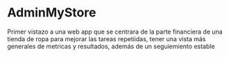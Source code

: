 
# AdminMyStore

Primer vistazo a una web app que se centrara de la parte financiera de una tienda de ropa para mejorar las tareas repetiidas, tener una vista más generales de metricas y resultados, además de un seguiemiento estable
